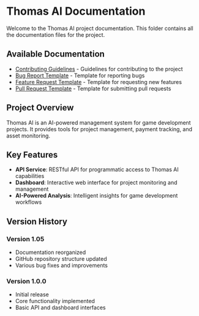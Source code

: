 # Thomas AI Documentation

Welcome to the Thomas AI project documentation. This folder contains all the documentation files for the project.

## Available Documentation

- [Contributing Guidelines](CONTRIBUTING.md) - Guidelines for contributing to the project
- [Bug Report Template](bug_report.md) - Template for reporting bugs
- [Feature Request Template](feature_request.md) - Template for requesting new features
- [Pull Request Template](pull_request_template.md) - Template for submitting pull requests

## Project Overview

Thomas AI is an AI-powered management system for game development projects. It provides tools for project management, payment tracking, and asset monitoring.

## Key Features

- **API Service**: RESTful API for programmatic access to Thomas AI capabilities
- **Dashboard**: Interactive web interface for project monitoring and management
- **AI-Powered Analysis**: Intelligent insights for game development workflows

## Version History

### Version 1.05
- Documentation reorganized
- GitHub repository structure updated
- Various bug fixes and improvements

### Version 1.0.0
- Initial release
- Core functionality implemented
- Basic API and dashboard interfaces 